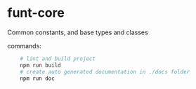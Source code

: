 # funt-core

Common constants, and base types and classes

commands:

```bash
    # lint and build project
    npm run build
    # create auto generated documentation in ./docs folder
    npm run doc
```
